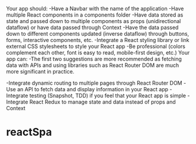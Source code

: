 Your app should:
-Have a Navbar with the name of the application
-Have multiple React components in a components folder
-Have data stored as state and passed down to multiple components as props (unidirectional dataflow) or have data passed through Context
-Have the data passed down to different components updated (inverse dataflow) through buttons, forms, interactive components, etc.
-Integrate a React styling library or link external CSS stylesheets to style your React app
-Be professional (colors complement each other, font is easy to read, mobile-first design, etc.)
Your app can:
-The first two suggestions are more recommended as fetching data with APIs and using libraries such as React Router DOM are much more significant in practice.

-Integrate dynamic routing to multiple pages through React Router DOM
-Use an API to fetch data and display information in your React app
-Integrate testing (Snapshot, TDD) if you feel that your React app is simple
-Integrate React Redux to manage state and data instead of props and Context
# reactSpa
